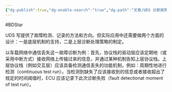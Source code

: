 ```yaml
---
{"dg-publish":true,"dg-enable-search":"true","dg-path":"文章/UDS 诊断故障策略.md","permalink":"/文章/UDS 诊断故障策略/","dgEnableSearch":"true","dgPassFrontmatter":true,"created":"2019-09-17T09:25:31.000+08:00","updated":"2023-11-14T13:29:55.000+08:00"}
---
```


#BDStar 

UDS 写提供了故障检测、记录的方法和方向。但实际应用中还需要做两个方面的设计：一是底层机制的支持，二是上层诊断处理策略的制定。

以车载网络中通信丢失这一故障诊断为例：首先，协议栈的驱动层应该定期地（或采用中断方式）接收网络上传输过来的信息，并通过某种机制告知上层协议栈。上层协议栈（例如交互层）应该具备检测通信丢失的功能机制，例如：周期性地进行检测（continuous test run）。当检测到缺失了应该接收到的信息或者接收超出了规定的时间阈值时，ECU 应该记录下此次诊断失败（fault detectionat moment of test run）。